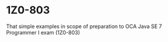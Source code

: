 1Z0-803
=======

That simple examples in scope of preparation to OCA Java SE 7 Programmer I exam (1Z0-803)
